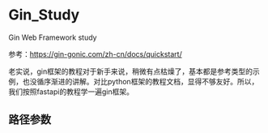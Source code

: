 # Gin_Study

Gin Web Framework study

参考：https://gin-gonic.com/zh-cn/docs/quickstart/

老实说，gin框架的教程对于新手来说，稍微有点枯燥了，基本都是参考类型的示例，也没循序渐进的讲解。对比python框架的教程文档，显得不够友好。所以，我们按照fastapi的教程学一遍gin框架。

## 路径参数